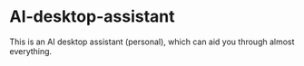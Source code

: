 # AI-desktop-assistant
This is an AI desktop assistant (personal), which can aid you through almost everything.
